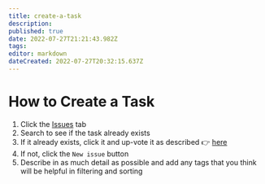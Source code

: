 ```yaml
---
title: create-a-task
description: 
published: true
date: 2022-07-27T21:21:43.982Z
tags: 
editor: markdown
dateCreated: 2022-07-27T20:32:15.637Z
---
```


# How to Create a Task

1. Click the [Issues](https://github.com/anonymous-dao/draft-whitepaper/issues?q=is%3Aissue+is%3Aopen+sort%3Aupdated-desc) tab
2. Search to see if the task already exists
3. If it already exists, click it and up-vote it as described 👉 [here](vote-on-tasks-and-sort-by-priority.md)
4. If not, click the `New issue` button
5. Describe in as much detail as possible and add any tags that you think will be helpful in filtering and sorting
